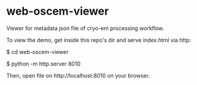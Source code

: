 # web-oscem-viewer
Viewer for metadata json file of cryo-em processing workflow.

To view the demo, get inside this repo's dir and serve index.html via http:

$ cd web-oscem-viewer

$ python -m http.server 8010

Then, open file on http://localhost:8010 on your browser.